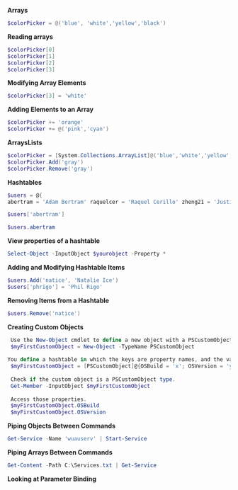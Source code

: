 **Arrays**
```Powershell
$colorPicker = @('blue', 'white','yellow','black')
```
**Reading arrays**
```powershell
$colorPicker[0]
$colorPicker[1]
$colorPicker[2]
$colorPicker[3]
```

**Modifying Array Elements**
```powershell
$colorPicker[3] = 'white'
```

**Adding Elements to an Array**
```powershell
$colorPicker += 'orange'
$colorPicker += @('pink','cyan')
```

**ArraysLists**
```powershell
$colorPicker = [System.Collections.ArrayList]@('blue','white','yellow','black')
$colorPicker.Add('gray')
$colorPicker.Remove('gray')
```

**Hashtables**
```powershell
$users = @{
abertram = 'Adam Bertram' raquelcer = 'Raquel Cerillo' zheng21 = 'Justin Zheng'

$users['abertram']

$users.abertram
```

**View properties of a hashtable**
```powershell
Select-Object -InputObject $yourobject -Property *
```

**Adding and Modifying Hashtable Items**
```powershell
$users.Add('natice', 'Natalie Ice')
$users['phrigo'] = 'Phil Rigo'
```
**Removing Items from a Hashtable**
```powershell
$users.Remove('natice')
```

**Creating Custom Objects**
```powershell
 Use the New-Object cmdlet to define a new object with a PSCustomObject type.
 $myFirstCustomObject = New-Object -TypeName PSCustomObject
 
You define a hashtable in which the keys are property names, and the values are property values, and then cast it as PSCustomObject.
 $myFirstCustomObject = [PSCustomObject]@{OSBuild = 'x'; OSVersion = 'y'}
 
 Check if the custom object is a PSCustomObject type.
 Get-Member -InputObject $myFirstCustomObject
 
 Access those properties.
 $myFirstCustomObject.OSBuild
 $myFirstCustomObject.OSVersion
```

**Piping Objects Between Commands**
```powershell
Get-Service -Name 'wuauserv' | Start-Service
```

**Piping Arrays Between Commands**
```powershell
Get-Content -Path C:\Services.txt | Get-Service
```

**Looking at Parameter Binding**
```powershell

```
